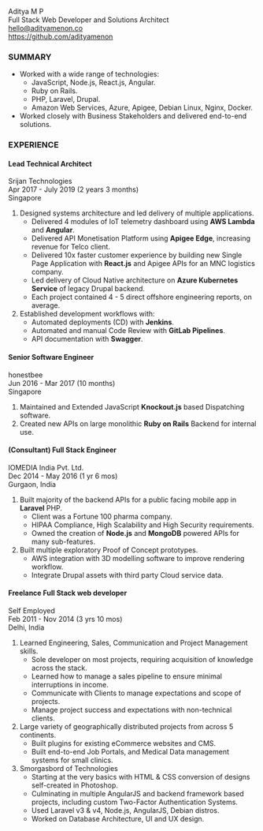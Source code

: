 Aditya M P  
Full Stack Web Developer and Solutions Architect  
hello@adityamenon.co  
https://github.com/adityamenon

### SUMMARY

* Worked with a wide range of technologies:
    * JavaScript, Node.js, React.js, Angular.
    * Ruby on Rails.
    * PHP, Laravel, Drupal.
    * Amazon Web Services, Azure, Apigee, Debian Linux, Nginx, Docker.
* Worked closely with Business Stakeholders and delivered end-to-end solutions.

### EXPERIENCE

#### Lead Technical Architect
Srijan Technologies  
Apr 2017 - July 2019 (2 years 3 months)  
Singapore

1. Designed systems architecture and led delivery of multiple applications.
    * Delivered 4 modules of IoT telemetry dashboard using **AWS Lambda** and **Angular**.
    * Delivered API Monetisation Platform using **Apigee Edge**, increasing revenue for Telco client.
    * Delivered 10x faster customer experience by building new Single Page Application with **React.js** and Apigee APIs 
      for an MNC logistics company.
    * Led delivery of Cloud Native architecture on **Azure Kubernetes Service** of legacy Drupal backend. 
    * Each project contained 4 - 5 direct offshore engineering reports, on average.
2. Established development workflows with: 
    * Automated deployments (CD) with **Jenkins**.
    * Automated and manual Code Review with **GitLab Pipelines**.
    * API documentation with **Swagger**.

#### Senior Software Engineer
honestbee  
Jun 2016 - Mar 2017 (10 months)  
Singapore

1. Maintained and Extended JavaScript **Knockout.js** based Dispatching software.
2. Created new APIs on large monolithic **Ruby on Rails** Backend for internal use.

#### (Consultant) Full Stack Engineer
IOMEDIA India Pvt. Ltd.  
Dec 2014 - May 2016 (1 yr 6 mos)  
Gurgaon, India  

1. Built majority of the backend APIs for a public facing mobile app in **Laravel** PHP.
    * Client was a Fortune 100 pharma company.
    * HIPAA Compliance, High Scalability and High Security requirements.
    * Owned the creation of **Node.js** and **MongoDB** powered APIs for many sub-features.
2. Built multiple exploratory Proof of Concept prototypes.
    * AWS integration with 3D modelling software to improve rendering workflow.
    * Integrate Drupal assets with third party Cloud service data.

#### Freelance Full Stack web developer
Self Employed  
Feb 2011 - Nov 2014 (3 yrs 10 mos)  
Delhi, India

1. Learned Engineering, Sales, Communication and Project Management skills.
    * Sole developer on most projects, requiring acquisition of knowledge across the stack.
    * Learned how to manage a sales pipeline to ensure minimal interruptions in income.
    * Communicate with Clients to manage expectations and scope of projects.
    * Manage project success and expectations with non-technical clients.
2. Large variety of geographically distributed projects from across 5 continents.
    * Built plugins for existing eCommerce websites and CMS.
    * Built end-to-end Job Portals, and Medical Data management systems for small clinics.
2. Smorgasbord of Technologies
    * Starting at the very basics with HTML & CSS conversion of designs self-created in Photoshop.
    * Culminating in multiple AngularJS and backend framework based projects, including custom 
    Two-Factor Authentication Systems.
    * Used Laravel v3 & v4, Node.js, AngularJS, Debian distros.
    * Worked on Database Architecture, UI and UX design.
